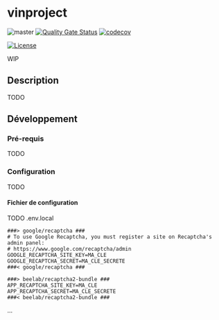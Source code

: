 # vinproject

![master](https://github.com/Sydher/vinproject/workflows/build/badge.svg?branch=master)
[![Quality Gate Status](https://sonarcloud.io/api/project_badges/measure?project=Sydher_vinproject&metric=alert_status)](https://sonarcloud.io/dashboard?id=Sydher_vinproject)
[![codecov](https://codecov.io/gh/Sydher/vinproject/branch/master/graph/badge.svg)](https://codecov.io/gh/Sydher/vinproject)

[![License](https://i.creativecommons.org/l/by-nc-nd/4.0/80x15.png)](http://creativecommons.org/licenses/by-nc-nd/4.0/)

WIP

## Description
TODO

## Développement
### Pré-requis
TODO

### Configuration
TODO

#### Fichier de configuration
TODO .env.local
```
###> google/recaptcha ###
# To use Google Recaptcha, you must register a site on Recaptcha's admin panel:
# https://www.google.com/recaptcha/admin
GOOGLE_RECAPTCHA_SITE_KEY=MA_CLE
GOOGLE_RECAPTCHA_SECRET=MA_CLE_SECRETE
###< google/recaptcha ###

###> beelab/recaptcha2-bundle ###
APP_RECAPTCHA_SITE_KEY=MA_CLE
APP_RECAPTCHA_SECRET=MA_CLE_SECRETE
###< beelab/recaptcha2-bundle ###
```

...
